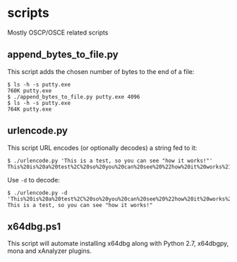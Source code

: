 # scripts
Mostly OSCP/OSCE related scripts

## append_bytes_to_file.py

This script adds the chosen number of bytes to the end of a file:

```shell
$ ls -h -s putty.exe
760K putty.exe
$ ./append_bytes_to_file.py putty.exe 4096
$ ls -h -s putty.exe
764K putty.exe
```

## urlencode.py

This script URL encodes (or optionally decodes) a string fed to it:

```shell
$ ./urlencode.py 'This is a test, so you can see "how it works!"'
This%20is%20a%20test%2C%20so%20you%20can%20see%20%22how%20it%20works%21%22
```

Use `-d` to decode:

```shell
$ ./urlencode.py -d 'This%20is%20a%20test%2C%20so%20you%20can%20see%20%22how%20it%20works%21%22'
This is a test, so you can see "how it works!"
```

## x64dbg.ps1

This script will automate installing x64dbg along with Python 2.7, x64dbgpy, mona and xAnalyzer plugins.
